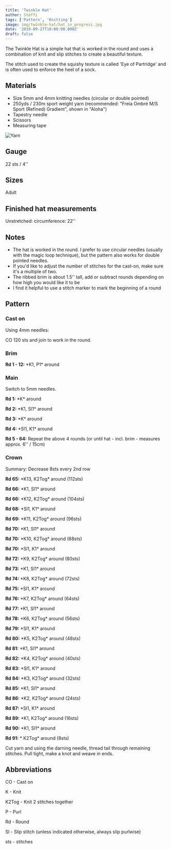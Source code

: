 ```yaml
---
title: 'Twinkle Hat'
author: Steffi
tags: ['Pattern', 'Knitting']
image: img/twinkle-hat/hat_in_progress.jpg
date: '2019-09-27T10:00:00.000Z'
draft: false
---
```


The Twinkle Hat is a simple hat that is worked in the round and uses a combination of knit and slip stitches to create a beautiful texture.

The stitch used to create the squishy texture is called 'Eye of Partridge' and is often used to enforce the heel of a sock.

## Materials

- Size 5mm and 4mm knitting needles (circular or double pointed)
- 250yds / 230m sport weight yarn (recommended: "Freia Ombré M/S Sport (Refined) Gradient", shown in "Aloha")
- Tapestry needle
- Scissors
- Measuring tape

![Yarn](img/twinkle-hat/freia_yarn.png)

## Gauge

22 sts / 4''

## Sizes

Adult

## Finished hat measurements

Unstretched: circumference: 22''

## Notes

- The hat is worked in the round. I prefer to use circular needles (usually with the magic loop technique), but the pattern also works for double pointed needles.
- If you'd like to adjust the number of stitches for the cast-on, make sure it's a multiple of two.
- The ribbed brim is about 1.5'' tall, add or subtract rounds depending on how high you would like it to be
- I find it helpful to use a stitch marker to mark the beginning of a round

## Pattern

### Cast on

Using 4mm needles:

CO 120 sts and join to work in the round.

### Brim

**Rd 1 - 12:** \*K1, P1\* around

### Main

Switch to 5mm needles.

**Rd 1:** \*K\* around

**Rd 2:** \*K1, Sl1\* around

**Rd 3:** \*K\* around

**Rd 4:** \*Sl1, K1\* around

**Rd 5 - 64:** Repeat the above 4 rounds (or until hat - incl. brim - measures approx. 6'' / 15cm)

### Crown

Summary: Decrease 8sts every 2nd row

**Rd 65:** \*K13, K2Tog\* around (112sts)

**Rd 66:** \*K1, Sl1\* around

**Rd 66:** \*K12, K2Tog\* around (104sts)

**Rd 68:** \*Sl1, K1\* around

**Rd 69:** \*K11, K2Tog\* around (96sts)

**Rd 70:** \*K1, Sl1\* around

**Rd 70:** \*K10, K2Tog\* around (88sts)

**Rd 70:** \*Sl1, K1\* around

**Rd 72:** \*K9, K2Tog\* around (80sts)

**Rd 73:** \*K1, Sl1\* around

**Rd 74:** \*K8, K2Tog\* around (72sts)

**Rd 75:** \*Sl1, K1\* around

**Rd 76:** \*K7, K2Tog\* around (64sts)

**Rd 77:** \*K1, Sl1\* around

**Rd 78:** \*K6, K2Tog\* around (56sts)

**Rd 79:** \*Sl1, K1\* around

**Rd 80:** \*K5, K2Tog\* around (48sts)

**Rd 81:** \*K1, Sl1\* around

**Rd 82:** \*K4, K2Tog\* around (40sts)

**Rd 83:** \*Sl1, K1\* around

**Rd 84:** \*K3, K2Tog\* around (32sts)

**Rd 85:** \*K1, Sl1\* around

**Rd 86:** \*K2, K2Tog\* around (24sts)

**Rd 87:** \*Sl1, K1\* around

**Rd 89:** \*K1, K2Tog\* around (16sts)

**Rd 90:** \*K1, Sl1\* around

**Rd 91:** \* K2Tog\* around (8sts)

Cut yarn and using the darning needle, thread tail through remaining stitches.
Pull tight, make a knot and weave in ends.

## Abbreviations

CO - Cast on

K - Knit

K2Tog - Knit 2 stitches together

P - Purl

Rd - Round

Sl - Slip stitch (unless indicated otherwise, always slip purlwise)

sts - stitches
